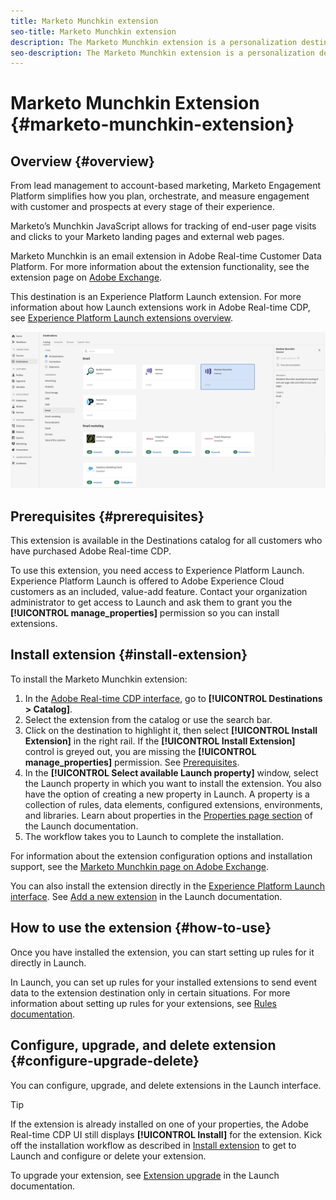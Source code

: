 ```yaml
---
title: Marketo Munchkin extension
seo-title: Marketo Munchkin extension
description: The Marketo Munchkin extension is a personalization destination in Adobe Real-time Customer Data Platform. For more information about the extension functionality, see the extension page on Adobe Exchange.
seo-description: The Marketo Munchkin extension is a personalization destination in Adobe Real-time Customer Data Platform. For more information about the extension functionality, see the extension page on Adobe Exchange.
---
```


# Marketo Munchkin Extension {#marketo-munchkin-extension}

## Overview {#overview}

From lead management to account-based marketing, Marketo Engagement Platform simplifies how you plan, orchestrate, and measure engagement with customer and prospects at every stage of their experience.

Marketo’s Munchkin JavaScript allows for tracking of end-user page visits and clicks to your Marketo landing pages and external web pages.

Marketo Munchkin is an email extension in Adobe Real-time Customer Data Platform. For more information about the extension functionality, see the extension page on [Adobe Exchange](https://exchange.adobe.com/experiencecloud.details.101054.marketo-munchkin.html).

This destination is an Experience Platform Launch extension. For more information about how Launch extensions work in Adobe Real-time CDP, see [Experience Platform Launch extensions overview](/help/rtcdp/destinations/experience-platform-launch-destinations.md).

![Marketo Munchkin Extension](assets/marketo-munchkin-extension.png)

## Prerequisites {#prerequisites}

This extension is available in the Destinations catalog for all customers who have purchased Adobe Real-time CDP.

To use this extension, you need access to Experience Platform Launch. Experience Platform Launch is offered to Adobe Experience Cloud customers as an included, value-add feature. Contact your organization administrator to get access to Launch and ask them to grant you the **[!UICONTROL manage_properties]** permission so you can install extensions.

## Install extension {#install-extension}

To install the Marketo Munchkin extension:

1. In the [Adobe Real-time CDP interface](http://platform.adobe.com/), go to **[!UICONTROL Destinations > Catalog]**.
2. Select the extension from the catalog or use the search bar.
3. Click on the destination to highlight it, then select **[!UICONTROL Install Extension]** in the right rail. If the **[!UICONTROL Install Extension]** control is greyed out, you are missing the **[!UICONTROL manage_properties]** permission. See [Prerequisites](#prerequisites).
4. In the **[!UICONTROL Select available Launch property]** window, select the Launch property in which you want to install the extension. You also have the option of creating a new property in Launch. A property is a collection of rules, data elements, configured extensions, environments, and libraries. Learn about properties in the [Properties page section](https://docs.adobe.com/content/help/en/launch/using/reference/admin/companies-and-properties.html#properties-page) of the Launch documentation.
5. The workflow takes you to Launch to complete the installation. 

For information about the extension configuration options and installation support, see the [Marketo Munchkin page on Adobe Exchange](https://exchange.adobe.com/experiencecloud.details.101054.marketo-munchkin.html).

You can also install the extension directly in the [Experience Platform Launch interface](https://launch.adobe.com/). See [Add a new extension](https://docs.adobe.com/content/help/en/launch/using/reference/manage-resources/extensions/overview.html#add-a-new-extension) in the Launch documentation.

## How to use the extension {#how-to-use}

Once you have installed the extension, you can start setting up rules for it directly in Launch.

In Launch, you can set up rules for your installed extensions to send event data to the extension destination only in certain situations. For more information about setting up rules for your extensions, see [Rules documentation](https://docs.adobe.com/help/en/launch/using/reference/manage-resources/rules.html).

## Configure, upgrade, and delete extension {#configure-upgrade-delete}

You can configure, upgrade, and delete extensions in the Launch interface.

>[!TIP]
>
>If the extension is already installed on one of your properties, the Adobe Real-time CDP UI still displays **[!UICONTROL Install]** for the extension. Kick off the installation workflow as described in [Install extension](#install-extension) to get to Launch and configure or delete your extension.

To upgrade your extension, see [Extension upgrade](https://docs.adobe.com/content/help/en/launch/using/reference/manage-resources/extensions/extension-upgrade.html) in the Launch documentation.